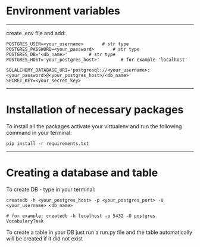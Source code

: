 # Environment variables
___
create .env file and add:
    
    POSTGRES_USER=<your_username>       # str type
    POSTGRES_PASSWORD=<your_password>       # str type
    POSTGRES_DB='<db_name>'        # str type
    POSTGRES_HOST='your_postgres_host>'        # for example 'localhost'

    SQLALCHEMY_DATABASE_URI='postgresql://<your_username>:<your_password>@<your_postgres_host>/<db_name>'
    SECRET_KEY=<your_secret_key>
---

# Installation of necessary packages

To install all the packages activate your virtualenv and run the following command in your terminal:
    
    pip install -r requirements.txt


---
# Creating a database and table

To create DB - type in your terminal:

    createdb -h <your_postgres_host> -p <your_postgres_port> -U <your_username> <db_name>

    # for example: createdb -h localhost -p 5432 -U postgres VocabularyTask

To create a table in your DB just run a run.py file and the table automatically will be created if it did not exist

